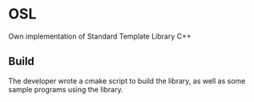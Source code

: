 # OSL
Own implementation of Standard Template Library C++

## Build
The developer wrote a cmake script to build the library, as well as some sample programs using the library.
